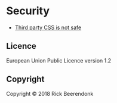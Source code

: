 # Security

- [Third party CSS is not safe](https://jakearchibald.com/2018/third-party-css-is-not-safe/)

## Licence

European Union Public Licence version 1.2

## Copyright

Copyright © 2018 Rick Beerendonk

